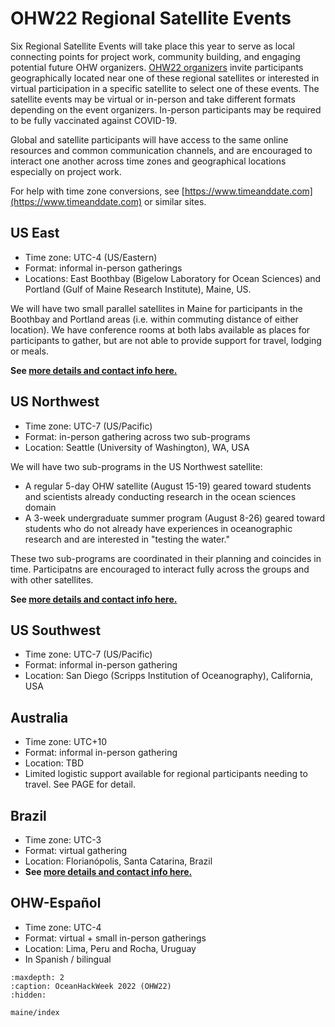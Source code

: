 # OHW22 Regional Satellite Events

Six Regional Satellite Events will take place this year to serve as local connecting points for project work, community building, and engaging potential future OHW organizers. [OHW22 organizers](organizers) invite participants geographically located near one of these regional satellites or interested in virtual participation in a specific satellite to select one of these events. The satellite events may be virtual or in-person and take different formats depending on the event organizers. In-person participants may be required to be fully vaccinated against COVID-19.

Global and satellite participants will have access to the same online resources and common communication channels, and are encouraged to interact one another across time zones and geographical locations especially on project work.

For help with time zone conversions, see [https://www.timeanddate.com](https://www.timeanddate.com) or similar sites.

## US East

- Time zone: UTC-4 (US/Eastern)
- Format: informal in-person gatherings
- Locations: East Boothbay (Bigelow Laboratory for Ocean Sciences) and Portland (Gulf of Maine Research Institute), Maine, US.

We will have two small parallel satellites in Maine for participants in the Boothbay and Portland areas (i.e. within commuting distance of either location). We have conference rooms at both labs available as places for participants to gather, but are not able to provide support for travel, lodging or meals. 

**See [more details and contact info here.](./maine/index)**


## US Northwest

- Time zone: UTC-7 (US/Pacific)
- Format: in-person gathering across two sub-programs
- Location: Seattle (University of Washington), WA, USA

We will have two sub-programs in the US Northwest satellite:
- A regular 5-day OHW satellite (August 15-19) geared toward students and scientists already conducting research in the ocean sciences domain
- A 3-week undergraduate summer program (August 8-26) geared toward students who do not already have experiences in oceanographic research and are interested in "testing the water."

These two sub-programs are coordinated in their planning and coincides in time. Participatns are encouraged to interact fully across the groups and with other satellites.

**See [more details and contact info here.](./seattle/index)**


## US Southwest

- Time zone: UTC-7 (US/Pacific)
- Format: informal in-person gathering
- Location: San Diego (Scripps Institution of Oceanography), California, USA

## Australia

- Time zone: UTC+10
- Format: informal in-person gathering
- Location: TBD
- Limited logistic support available for regional participants needing to travel. See PAGE for detail.

## Brazil

- Time zone: UTC-3
- Format: virtual gathering
- Location: Florianópolis, Santa Catarina, Brazil
- **See [more details and contact info here.](https://hackmd.io/ZXHFGQwvRXSrzRV6rdwYNg?view)**

## OHW-Español

- Time zone: UTC-4
- Format: virtual + small in-person gatherings
- Location: Lima, Peru and Rocha, Uruguay
- In Spanish / bilingual


```{toctree}
:maxdepth: 2
:caption: OceanHackWeek 2022 (OHW22)
:hidden:

maine/index
```
